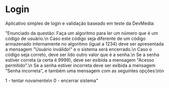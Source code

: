 # Login
 Aplicativo simples de login e validação baseado em teste da DevMedia:

"Enunciado da questão:
Faça um algoritmo para ler um número que é um código de usuário.\n
Caso este código seja diferente de um código armazenado internamente no algoritmo (igual a 1234) deve ser apresentada a mensagem "Usuário inválido!" e o sistema será encerrado.\n
Caso o código seja correto, deve ser lido outro valor que é a senha.\n
Se a senha estiver correta (a certa é 9999), deve ser exibida a mensagem "Acesso permitido".\n
Se a senha estiver incorreta deve ser exibida a mensagem "Senha incorreta", e também uma mensagem com as seguintes opções:\n\n

1 - tentar novamente\n
0 - encerrar sistema"
